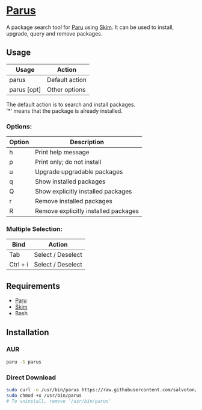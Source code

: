 # [Parus](https://github.com/salvoton/parus)
A package search tool for [Paru](https://github.com/Morganamilo/paru) using [Skim](https://github.com/skim-rs/skim).
It can be used to install, upgrade, query and remove packages.

## Usage
| Usage       | Action         |
|-------------|----------------|
| parus       | Default action |
| parus [opt] | Other options  |

The default action is to search and install packages.<br>
'*' means that the package is already installed.

### Options:
| Option   | Description                          |
|----------|--------------------------------------|
| h        | Print help message                   |
| p        | Print only; do not install           |
| u        | Upgrade upgradable packages          |
| q        | Show installed packages              |
| Q        | Show explicitly installed packages   |
| r        | Remove installed packages            |
| R        | Remove explicitly installed packages |

### Multiple Selection:
| Bind     | Action            |
|----------|-------------------|
| Tab      | Select / Deselect |
| Ctrl + i | Select / Deselect |
## Requirements
* [Paru](https://github.com/Morganamilo/paru)
* [Skim](https://github.com/skim-rs/skim)
* Bash

## Installation
### AUR
```sh
paru -S parus
```
### Direct Download
```sh
sudo curl -o /usr/bin/parus https://raw.githubusercontent.com/salvoton/parus/master/parus
sudo chmod +x /usr/bin/parus
# To uninstall, remove '/usr/bin/parus'
```
